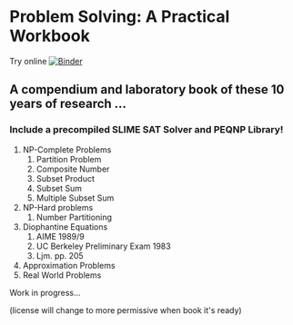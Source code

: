 # Problem Solving: A Practical Workbook

Try online [![Binder](https://mybinder.org/badge_logo.svg)](https://mybinder.org/v2/gh/maxtuno/problem-solving-book/master)

## A compendium and laboratory book of these 10 years of research ...

### Include a precompiled SLIME SAT Solver and PEQNP Library!

1. NP-Complete Problems
    1. Partition Problem
    2. Composite Number
    3. Subset Product
    4. Subset Sum
    5. Multiple Subset Sum
2. NP-Hard problems
    1. Number Partitioning
3. Diophantine Equations
    1. AIME 1989/9
    2. UC Berkeley Preliminary Exam 1983
    3. Ljm. pp. 205
4. Approximation Problems
5. Real World Problems

Work in progress...

(license will change to more permissive when book it's ready)
